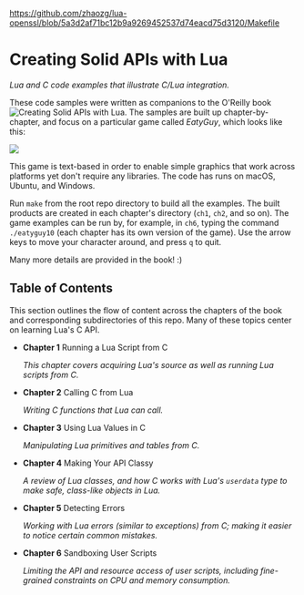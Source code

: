 https://github.com/zhaozg/lua-openssl/blob/5a3d2af71bc12b9a9269452537d74eacd75d3120/Makefile
# Creating Solid APIs with Lua

*Lua and C code examples that illustrate C/Lua integration.*

These code samples were written as companions to the O'Reilly
book
![*Creating Solid APIs with Lua*](https://www.safaribooksonline.com/library/view/creating-solid-apis/9781491986301/).
The samples are built up chapter-by-chapter, and focus on a particular
game called *EatyGuy*, which looks like this:

![](https://github.com/tylerneylon/APIsWithLua/raw/master/img/screenshot.png)

This game is text-based in order to enable simple graphics that work across
platforms yet don't require any libraries.
The code has runs on macOS, Ubuntu,
and Windows.

Run `make` from the root repo directory to build all the examples.
The built products are created in each chapter's directory
(`ch1`, `ch2`, and so on). The game examples can be run by, for
example, in `ch6`, typing the command `./eatyguy10` (each chapter
has its own version of the game).
Use the arrow keys to move your character around, and press `q` to quit.

Many more details are provided in the book! :)

## Table of Contents

This section outlines the flow of content
across the chapters of the book and corresponding
subdirectories of this repo.
Many of these topics center on learning Lua's
C API.

* **Chapter 1** Running a Lua Script from C

  *This chapter covers acquiring Lua's source as
   well as running Lua scripts from C.*

* **Chapter 2** Calling C from Lua

  *Writing C functions that Lua can call.*

* **Chapter 3** Using Lua Values in C

  *Manipulating Lua primitives and tables
   from C.*

* **Chapter 4** Making Your API Classy

  *A review of Lua classes, and
   how C works with Lua's `userdata` type
   to make safe, class-like objects in Lua.*

* **Chapter 5** Detecting Errors

  *Working with Lua errors (similar to exceptions)
   from C; making it easier to notice certain
   common mistakes.*

* **Chapter 6** Sandboxing User Scripts

  *Limiting the API and resource access of user
  scripts, including fine-grained constraints
  on CPU and memory consumption.*
